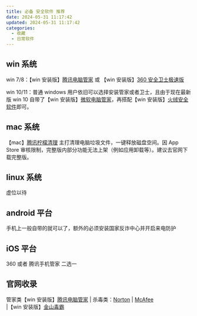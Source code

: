 ```yaml
---
title: 必备 安全软件 推荐
date: 2024-05-31 11:17:42
updated: 2024-05-31 11:17:42
categories:
  - 收藏
  - 日常软件
---
```


## win 系统

win 7/8：【win 安装版】[腾讯电脑管家](https://guanjia.qq.com/) 或 【win 安装版】[360 安全卫士极速版](https://weishi.360.cn/)

win 10/11：普通 windows 用户依旧可以选择安装管家或者卫士，且由于现在最新版 win 10 自带了【win 安装版】[微软电脑管家](https://pcmanager.microsoft.com/zh-cn)，再搭配【win 安装版】[火绒安全软件](https://www.huorong.cn/)即可。

## mac 系统

【mac】[腾讯柠檬清理](https://lemon.qq.com/) 主打清理电脑垃圾文件，一键释放磁盘空间。因 App Store 审核限制，完整版内部分功能无法上架（例如应用卸载等）。建议去官网下载完整版。

## linux 系统

虚位以待

<!-- more -->

## android 平台

手机上一般自带的就可以了，额外的必须安装国家反诈中心并开启来电防护

## iOS 平台

360 或者 腾讯手机管家 二选一

## 官网收录

管家类【win 安装版】[腾讯电脑管家](https://guanjia.qq.com) | 杀毒类：[Norton](https://cn.norton.com) | [McAfee](https://www.mcafee.com/zh-cn/index.html) |【win 安装版】[金山毒霸](https://www.ijinshan.com)